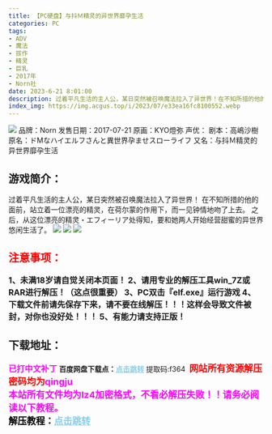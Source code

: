 ```yaml
---
title: 【PC硬盘】与抖Ｍ精灵的异世界靡孕生活
categories: PC
tags:
- ADV
- 魔法
- 拔作
- 精灵
- 巨乳
- 2017年
- Norn社
date: 2023-6-21 8:01:00
description: 过着平凡生活的主人公，某日突然被召唤魔法拉入了异世界！在不知所措的他的面前，站立着一位漂亮的精灵，在荷尔蒙的作用下，而一见钟情地吻了上去。之后，从这位漂亮的精灵・エフィーリア处得知，要和她两人开始经营甜蜜的异世界悠闲生活了。
index_img: https://img.acgus.top/i/2023/07/e33ea16fc8100552.webp
---
```

![](https://img.acgus.top/i/2023/07/e33ea16fc8100552.webp)
品牌：Norn
发售日期：2017-07-21
原画：KYO燈弥
声优：
剧本：高嶋沙樹
原名：ドMなハイエルフさんと異世界孕ませスローライフ
又名：与抖Ｍ精灵的异世界靡孕生活

## 游戏简介：
过着平凡生活的主人公，某日突然被召唤魔法拉入了异世界！
在不知所措的他的面前，站立着一位漂亮的精灵，在荷尔蒙的作用下，而一见钟情地吻了上去。
之后，从这位漂亮的精灵・エフィーリア处得知，要和她两人开始经营甜蜜的异世界悠闲生活了。
![](https://img.acgus.top/i/2023/07/047948b12e100601.webp)
![](https://img.acgus.top/i/2023/07/b72be661e5100558.webp)
![](https://img.acgus.top/i/2023/07/e1de6d6840100555.webp)






## <font color=#FF0000 >注意事项：</font>
<font size=3><b>1、未满18岁请自觉关闭本页面！
2、请用专业的解压工具win_7Z或RAR进行解压！（这点很重要）
3、PC双击『elf.exe』运行游戏
4、下载文件前请先保存下来，请不要在线解压！！！这样会导致文件被封，对你也没好处！！！
5、有能力请支持正版！</b></font>

## 下载地址：
<font color=#FF00FF size=3><b>已打中文补丁</b></font>
<b>百度网盘下载点：</b><a href="https://pan.baidu.com/s/1_clnQ9oOiITmyE3QVvqWng?pwd=f364" style="color: #87CEEB;"><b>点击跳转</b></a> 提取码:f364
<a style="padding: 0" href="https://post.qingju.org/AD/"><img style="max-width:100%" src="https://img.acgus.top/i/2024/07/478f689b8021d8d499ab43d21acf137a.gif" alt=""></a>
<b><font color=#FF0000 size=4>网站所有资源解压密码均为</b></font><b><font color=#FF00FF size=4>qingju</font><font color=#FF0000 ></font></b><br><b><font color=#FF00FF size=4>本站所有文件均为lz4加密格式，不看必解压失败！！请务必阅读以下教程。</b></font><br><b><font color=#000 size=4>解压教程：</b><a href="https://post.qingju.org/tutorial/000/" style="color: #87CEEB;"><b>点击跳转</b></a>

